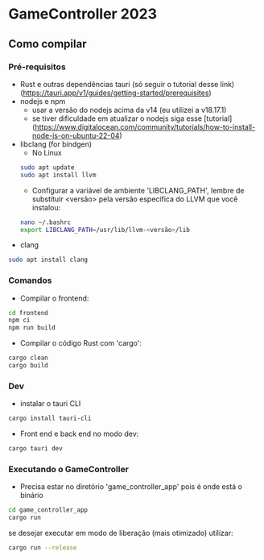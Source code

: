 # GameController 2023

## Como compilar

### Pré-requisitos

- Rust e outras dependências tauri (só seguir o tutorial desse link)(https://tauri.app/v1/guides/getting-started/prerequisites)
- nodejs e npm 
	- usar a versão do nodejs acima da v14 (eu utilizei a v18.17.1)
	- se tiver dificuldade em atualizar o nodejs siga esse [tutorial] (https://www.digitalocean.com/community/tutorials/how-to-install-node-js-on-ubuntu-22-04)
- libclang (for bindgen)
	- No Linux
	```bash
	sudo apt update
	sudo apt install llvm
	```
	- Configurar a variável de ambiente 'LIBCLANG_PATH', lembre de substituir  <versão> pela versão específica do LLVM que você instalou:
	```bash
	nano ~/.bashrc
	export LIBCLANG_PATH=/usr/lib/llvm-<versão>/lib
	```
- clang
```bash
sudo apt install clang
```

### Comandos

- Compilar o frontend:
```bash
cd frontend
npm ci
npm run build
```

- Compilar o código Rust com 'cargo': 
```bash
cargo clean
cargo build
```


### Dev

- instalar o tauri CLI 
```bash
cargo install tauri-cli
```

- Front end e back end no modo dev:
```bash
cargo tauri dev
```

### Executando o GameController
- Precisa estar no diretório 'game_controller_app' pois é onde está o binário 
```bash
cd game_controller_app
cargo run
```

se desejar executar em modo de liberação (mais otimizado) utilizar:
```bash
cargo run --release
```